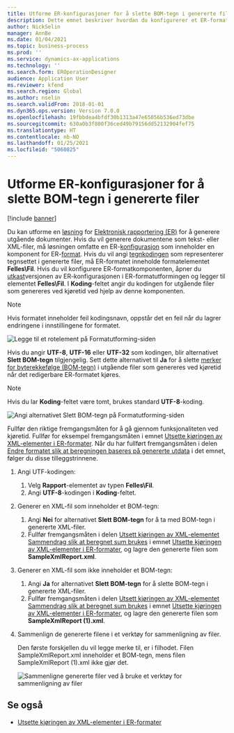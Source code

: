 ```yaml
---
title: Utforme ER-konfigurasjoner for å slette BOM-tegn i genererte filer
description: Dette emnet beskriver hvordan du konfigurerer et ER-format (Elektronisk rapportering) slik at det genererer rapporter som sletter merker for byterekkefølge (BOM-tegn).
author: NickSelin
manager: AnnBe
ms.date: 01/04/2021
ms.topic: business-process
ms.prod: ''
ms.service: dynamics-ax-applications
ms.technology: ''
ms.search.form: EROperationDesigner
audience: Application User
ms.reviewer: kfend
ms.search.region: Global
ms.author: nselin
ms.search.validFrom: 2018-01-01
ms.dyn365.ops.version: Version 7.0.0
ms.openlocfilehash: 19fbbdea4bfdf30b1313a47e65056b536ed73dbe
ms.sourcegitcommit: 630a0b3f800f36ced49b79156dd52132904fef75
ms.translationtype: HT
ms.contentlocale: nb-NO
ms.lasthandoff: 01/25/2021
ms.locfileid: "5060825"
---
```

# <a name="design-er-configurations-to-suppress-bom-characters-in-generated-files"></a>Utforme ER-konfigurasjoner for å slette BOM-tegn i genererte filer

[!include [banner](../includes/banner.md)]

Du kan utforme en [løsning](er-quick-start1-new-solution.md) for [Elektronisk rapportering (ER)](general-electronic-reporting.md) for å generere utgående dokumenter. Hvis du vil generere dokumentene som tekst- eller XML-filer, må løsningen omfatte en ER-[konfigurasjon](general-electronic-reporting.md#Configuration) som inneholder en komponent for ER-[format](general-electronic-reporting.md#FormatComponentOutbound). Hvis du vil angi [tegnkodingen](https://docs.microsoft.com/windows/win32/intl/character-sets) som representerer tegnsettet i genererte filer, må ER-formatet inneholde formatelementet **Felles\\Fil**. Hvis du vil konfigurere ER-formatkomponenten, åpner du [utkast](general-electronic-reporting.md#component-versioning)versjonen av ER-konfigurasjonen i ER-formatutformingen og legger til elementet **Felles\\Fil**. I **Koding**-feltet angir du kodingen for utgående filer som genereres ved kjøretid ved hjelp av denne komponenten.

> [!NOTE]
> Hvis formatet inneholder feil kodingsnavn, oppstår det en feil når du lagrer endringene i innstillingene for formatet.

![Legge til et rotelement på Formatutforming-siden](./media/er-suppress-bom-characters-image1.gif)

Hvis du angir **UTF-8**, **UTF-16** eller **UTF-32** som kodingen, blir alternativet **Slett BOM-tegn** tilgjengelig. Sett dette alternativet til **Ja** for å slette [merker for byterekkefølge (BOM-tegn)](https://docs.microsoft.com/globalization/encoding/byte-order-mark) i utgående filer som genereres ved kjøretid når det redigerbare ER-formatet kjøres.

> [!NOTE]
> Hvis du lar **Koding**-feltet være tomt, brukes standard **UTF-8**-koding.

![Angi alternativet Slett BOM-tegn på Formatutforming-siden](./media/er-suppress-bom-characters-image2.gif)

Fullfør den riktige fremgangsmåten for å gå gjennom funksjonaliteten ved kjøretid. Fullfør for eksempel fremgangsmåten i emnet [Utsette kjøringen av XML-elementer i ER-formater](er-defer-xml-element.md). Når du har fullført fremgangsmåten i delen [Endre formatet slik at beregningen baseres på genererte utdata](er-defer-xml-element.md#modify-the-format-so-that-the-calculation-is-based-on-generated-output) i det emnet, følger du disse tilleggstrinnene.

1. Angi UTF-kodingen:

    1. Velg **Rapport**-elementet av typen **Felles\\Fil**.
    2. Angi **UTF-8**-kodingen i **Koding**-feltet.

2. Generer en XML-fil som inneholder et BOM-tegn:

    1. Angi **Nei** for alternativet **Slett BOM-tegn** for å ta med BOM-tegn i genererte XML-filer.
    2. Fullfør fremgangsmåten i delen [Utsett kjøringen av XML-elementet Sammendrag slik at beregnet sum brukes](er-defer-xml-element.md#defer-the-execution-of-the-summary-xml-element-so-that-the-calculated-total-is-used) i emnet [Utsette kjøringen av XML-elementer i ER-formater](er-defer-xml-element.md), og lagre den genererte filen som **SampleXmlReport.xml**.

3. Generer en XML-fil som ikke inneholder et BOM-tegn:

    1. Angi **Ja** for alternativet **Slett BOM-tegn** for å slette BOM-tegn i genererte XML-filer.
    2. Fullfør fremgangsmåten i delen [Utsett kjøringen av XML-elementet Sammendrag slik at beregnet sum brukes](er-defer-xml-element.md#defer-the-execution-of-the-summary-xml-element-so-that-the-calculated-total-is-used) i emnet [Utsette kjøringen av XML-elementer i ER-formater](er-defer-xml-element.md), og lagre den genererte filen som **SampleXmlReport (1).xml**.

4. Sammenlign de genererte filene i et verktøy for sammenligning av filer.

    Den første forskjellen du vil legge merke til, er i filhodet. Filen SampleXmlReport.xml inneholder et BOM-tegn, mens filen SampleXmlReport (1).xml ikke gjør det.

    ![Sammenligne genererte filer ved å bruke et verktøy for sammenligning av filer](./media/er-suppress-bom-characters-image3.png)

## <a name="see-also"></a>Se også

- [Utsette kjøringen av XML-elementer i ER-formater](er-defer-xml-element.md)
